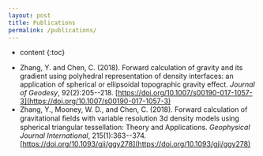 ```yaml
---
layout: post
title: Publications
permalink: /publications/
---
```


* content
{:toc}


+ Zhang, Y. and Chen, C. (2018). Forward calculation of gravity and its gradient using polyhedral representation of density interfaces: an application of spherical or ellipsoidal topographic gravity effect. *Journal of Geodesy*, 92(2):205--218. [https://doi.org/10.1007/s00190-017-1057-3](https://doi.org/10.1007/s00190-017-1057-3)
+ Zhang, Y., Mooney, W. D., and Chen, C. (2018). Forward calculation of gravitational ﬁelds with variable resolution 3d density models using spherical triangular tessellation: Theory and Applications. *Geophysical Journal International*, 215(1):363--374. [https://doi.org/10.1093/gji/ggy278](https://doi.org/10.1093/gji/ggy278)